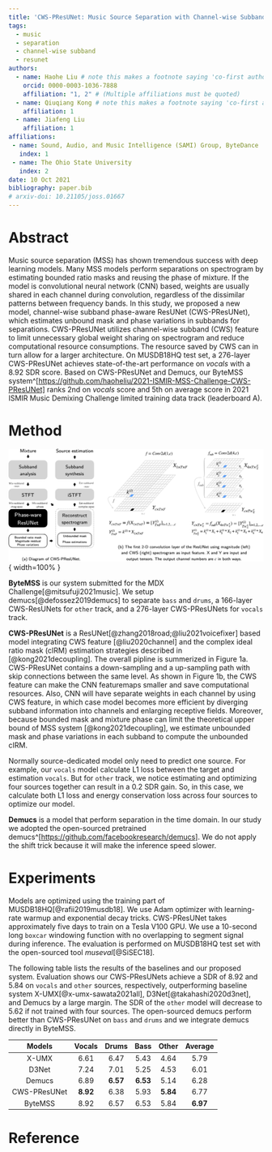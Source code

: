 ```yaml
---
title: 'CWS-PResUNet: Music Source Separation with Channel-wise Subband Phase-aware ResUNet'
tags:
  - music
  - separation
  - channel-wise subband
  - resunet
authors:
  - name: Haohe Liu # note this makes a footnote saying 'co-first author'
    orcid: 0000-0003-1036-7888
    affiliation: "1, 2" # (Multiple affiliations must be quoted)
  - name: Qiuqiang Kong # note this makes a footnote saying 'co-first author'
    affiliation: 1
  - name: Jiafeng Liu
    affiliation: 1
affiliations:
 - name: Sound, Audio, and Music Intelligence (SAMI) Group, ByteDance
   index: 1
 - name: The Ohio State University
   index: 2
date: 10 Oct 2021
bibliography: paper.bib
# arxiv-doi: 10.21105/joss.01667
---
```


# Abstract	

Music source separation (MSS) has shown tremendous success with deep learning models. Many MSS models perform separations on spectrogram by estimating bounded ratio masks and reusing the phase of mixture. If the model is convolutional neural network (CNN) based, weights are usually shared in each channel during convolution, regardless of the dissimilar patterns between frequency bands. In this study, we proposed a new model, channel-wise subband phase-aware ResUNet (CWS-PResUNet), which estimates unbound mask and phase variations in subbands for separations. CWS-PResUNet utilizes channel-wise subband (CWS) feature to limit unnecessary global weight sharing on spectrogram and reduce computational resource consumptions. The resource saved by CWS can in turn allow for a larger architecture. On MUSDB18HQ test set, a 276-layer CWS-PResUNet achieves state-of-the-art performance on *vocals* with a 8.92 SDR score. Based on CWS-PResUNet and Demucs, our ByteMSS system^[https://github.com/haoheliu/2021-ISMIR-MSS-Challenge-CWS-PResUNet] ranks 2nd on *vocals* score and 5th on average score in 2021 ISMIR Music Demixing Challenge limited training data track (leaderboard A).

# Method

![Overview of our system and a comparison between using magnitude and channel-wise subband spectrogram as the input feature.](graphs/main.png){ width=100% }

**ByteMSS** is our system submitted for the MDX Challenge[@mitsufuji2021music]. We setup demucs[@defossez2019demucs] to separate `bass` and `drums`, a 166-layer CWS-ResUNets for `other` track, and a 276-layer CWS-PResUNets for `vocals` track. 

**CWS-PResUNet** is a ResUNet[@zhang2018road;@liu2021voicefixer] based model integrating CWS feature [@liu2020channel] and the complex ideal ratio mask (cIRM) estimation strategies described in [@kong2021decoupling]. The overall pipline is summerized in Figure 1a. CWS-PResUNet contains a down-sampling and a up-sampling path with skip connections between the same level. As shown in Figure 1b, the CWS feature can make the CNN featuremaps smaller and save computational resources. Also, CNN will have separate weights in each channel by using CWS feature, in which case model becomes more efficient by diverging subband information into channels and enlarging receptive fields. Moreover, because bounded mask and mixture phase can limit the theoretical upper bound of MSS system [@kong2021decoupling], we estimate unbounded mask and phase variations in each subband to compute the unbounded cIRM. 

Normally source-dedicated model only need to predict one source. For example, our `vocals` model calculate L1 loss between the target and estimation `vocals`. But for `other` track, we notice estimating and optimizing four sources together can result in a 0.2 SDR gain. So, in this case, we calculate both L1 loss and energy conservation loss across four sources to optimize our model.

**Demucs** is a model that perform separation in the time domain. In our study we adopted the open-sourced pretrained demucs^[https://github.com/facebookresearch/demucs]. We do not apply the shift trick because it will make the inference speed slower.

# Experiments

Models are optimized using the training part of MUSDB18HQ[@rafii2019musdb18]. We use Adam optimizer with learning-rate warmup and exponential decay tricks. CWS-PResUNet takes approximately five days to train on a Tesla V100 GPU. We use a 10-second long `boxcar` windowing function with no overlapping to segment signal during inference. The evaluation is performed on MUSDB18HQ test set with the open-sourced tool *museval*[@SiSEC18]. 

[comment]: < We suppose freqeuncy domain model is more powerful on modeling complex harmonic patterns and time domain model is better for purcussive and band-limited patterns. >

The following table lists the results of the baselines and our proposed system. Evaluation  shows our CWS-PResUNets achieve a SDR of 8.92 and 5.84 on `vocals` and `other` sources, respectively, outperforming baseline system X-UMX[@x-umx-sawata2021all], D3Net[@takahashi2020d3net], and Demucs by a large margin. The SDR of the `other` model will decrease to 5.62 if not trained with four sources. The open-sourced demucs perform better than CWS-PResUNet on `bass` and `drums` and we integrate demucs directly in ByteMSS. 

|    Models    | Vocals | Drums |  Bass | Other | Average |
|:------------:|:------:|:-----:|:-----:|:-----:|:-------:|
|     X-UMX    |  6.61  |  6.47  | 5.43  | 4.64  |  5.79  |
|     D3Net    |  7.24  |  7.01 |  5.25 |  4.53 |  6.01   |
|    Demucs    |  6.89  | **6.57**  | **6.53**  | 5.14  |  6.28   |
| CWS-PResUNet |  **8.92**  | 6.38  | 5.93  | **5.84**  |  6.77   |
|    ByteMSS   |  8.92  | 6.57  | 6.53  | 5.84  |  **6.97**   |

# Reference